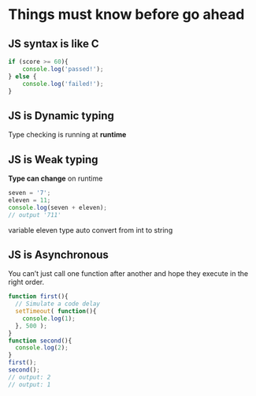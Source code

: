 # Things must know before go ahead
## JS syntax is like C
```js
if (score >= 60){
    console.log('passed!');
} else {
    console.log('failed!');
}
```
## JS is **Dynamic typing**
Type checking is running at **runtime**
## JS is **Weak typing**
**Type can change** on runtime  
```js
seven = '7';
eleven = 11;
console.log(seven + eleven);
// output '711'
```
variable eleven type auto convert from int to string
## JS is **Asynchronous**
You can’t just call one function after another and hope they execute in the right order.
```js
function first(){
  // Simulate a code delay
  setTimeout( function(){
    console.log(1);
  }, 500 );
}
function second(){
  console.log(2);
}
first();
second();
// output: 2
// output: 1
```